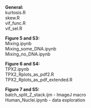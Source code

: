 **General:**  
kurtosis.R    
skew.R    
vif_func.R   
vif_sel.R    
    
**Figure 5 and S3:**  
Mixing.ipynb    
Mixing_some_DNA.ipynb   
Mixing_no_DNA.ipynb    
    
**Figure 6 and S4:**  
TPX2.ipynb    
TPX2_Rplots_as_pdf2.R    
TPX2_Rplots_as_pdf_extended.R    
    
**Figure 7 and S5:**  
batch_split_Z_stack.ijm  - ImageJ macro   
Human_Nuclei.ipynb - data exploration   
